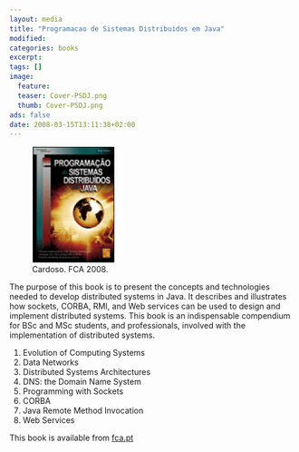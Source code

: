 ```yaml
---
layout: media
title: "Programacao de Sistemas Distribuidos em Java"
modified:
categories: books
excerpt:
tags: []
image:
  feature:
  teaser: Cover-PSDJ.png
  thumb: Cover-PSDJ.png
ads: false
date: 2008-03-15T13:11:38+02:00
---
```


<figure>
	<img src="/images/Cover-PSDJ.png">
	<figcaption>Cardoso. FCA 2008.</figcaption>
</figure>

The purpose of this book is to present the concepts and technologies needed to develop distributed systems in Java. It describes and illustrates how sockets, CORBA, RMI, and Web services can be used to design and implement distributed systems. This book is an indispensable compendium for BSc and MSc students, and professionals, involved with the implementation of distributed systems. 

1.  Evolution of Computing Systems 
2.  Data Networks 
3.  Distributed Systems Architectures 
4.  DNS: the Domain Name System 
5.  Programming with Sockets 
6.  CORBA 
7.  Java Remote Method Invocation 
8.  Web Services

This book is available from [fca.pt](https://www.fca.pt/cgi-bin/fca_main.cgi/?op=2&isbn=978-972-722-601-6 "Programacao de Sistemas Distribuidos em java")
